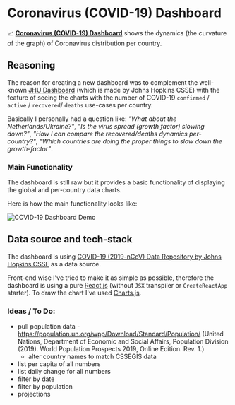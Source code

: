 # Coronavirus (COVID-19) Dashboard

📈 [**Coronavirus (COVID-19) Dashboard**](https://covid19graph.netlify.com/) shows the dynamics (the curvature of the graph) of Сoronavirus distribution per country.

## Reasoning

The reason for creating a new dashboard was to complement the well-known [JHU Dashboard](https://www.arcgis.com/apps/opsdashboard/index.html#/bda7594740fd40299423467b48e9ecf6) (which is made by Johns Hopkins CSSE) with the feature of seeing the charts with the number of COVID-19 `confirmed` / `active` / `recovered`/ `deaths` use-cases per country.

Basically I personally had a question like: _"What about the Netherlands/Ukraine?"_, _"Is the virus spread (growth factor) slowing down?"_, _"How I can compare the recovered/deaths dynamics per-country?"_, _"Which countries are doing the proper things to slow down the growth-factor"_.

### Main Functionality

The dashboard is still raw but it provides a basic functionality of displaying the global and per-country data charts.

Here is how the main functionality looks like:

![COVID-19 Dashboard Demo](./img/demo.gif)

## Data source and tech-stack

The dashboard is using [COVID-19 (2019-nCoV) Data Repository by Johns Hopkins CSSE](https://github.com/CSSEGISandData/COVID-19) as a data source.

Front-end wise I've tried to make it as simple as possible, therefore the dashboard is using a pure [React.js](https://reactjs.org/) (without `JSX` transpiler or `CreateReactApp` starter). To draw the chart I've used [Charts.js](https://www.chartjs.org/).

### Ideas / To Do:

- pull population data - https://population.un.org/wpp/Download/Standard/Population/ (United Nations, Department of Economic and Social Affairs, Population Division (2019). World Population Prospects 2019, Online Edition. Rev. 1.) 
    - alter country names to match CSSEGIS data
- list per capita of all numbers
- list daily change for all numbers
- filter by date
- filter by population
- projections